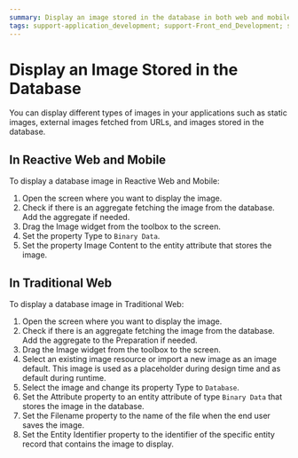 ```yaml
---
summary: Display an image stored in the database in both web and mobile applications.
tags: support-application_development; support-Front_end_Development; support-Mobile_Apps; support-webapps
---
```


# Display an Image Stored in the Database

You can display different types of images in your applications such as static images, external images fetched from URLs, and images stored in the database.

## In Reactive Web and Mobile

To display a database image in Reactive Web and Mobile:

1. Open the screen where you want to display the image. 
1. Check if there is an aggregate fetching the image from the database. Add the aggregate if needed. 
1. Drag the Image widget from the toolbox to the screen. 
1. Set the property Type to `Binary Data`. 
1. Set the property Image Content to the entity attribute that stores the image.

## In Traditional Web

To display a database image in Traditional Web:

1. Open the screen where you want to display the image.
1. Check if there is an aggregate fetching the image from the database. Add the aggregate to the Preparation if needed.
1. Drag the Image widget from the toolbox to the screen. 
1. Select an existing image resource or import a new image as an image default. This image is used as a placeholder during design time and as default during runtime. 
1. Select the image and change its property Type to `Database`.
1. Set the Attribute property to an entity attribute of type `Binary Data` that stores the image in the database. 
1. Set the Filename property to the name of the file when the end user saves the image.
1. Set the Entity Identifier property to the identifier of the specific entity record that contains the image to display. 
